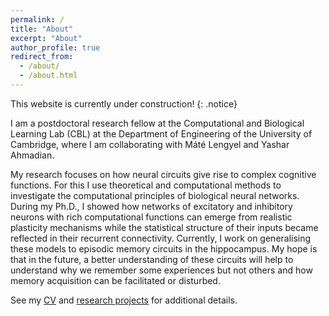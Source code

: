 ```yaml
---
permalink: /
title: "About"
excerpt: "About"
author_profile: true
redirect_from: 
  - /about/
  - /about.html
---
```


This website is currently under construction!
{: .notice}

I am a postdoctoral research fellow at the Computational and Biological Learning Lab (CBL) at the Department of Engineering of the University of Cambridge, where I am collaborating with Máté Lengyel and Yashar Ahmadian.

My research focuses on how neural circuits give rise to complex cognitive functions. For this I use theoretical and computational methods to investigate the computational principles of biological neural networks.
During my Ph.D., I showed how networks of excitatory and inhibitory neurons with rich computational functions can emerge from realistic plasticity mechanisms while the statistical structure of their inputs became reflected in their recurrent connectivity.
Currently, I work on generalising these models to episodic memory circuits in the hippocampus. My hope is that in the future, a better understanding of these circuits will help to understand why we remember some experiences but not others and how memory acquisition can be facilitated or disturbed.

See my [CV](/files/cv.pdf) and [research projects](/research) for additional details.

